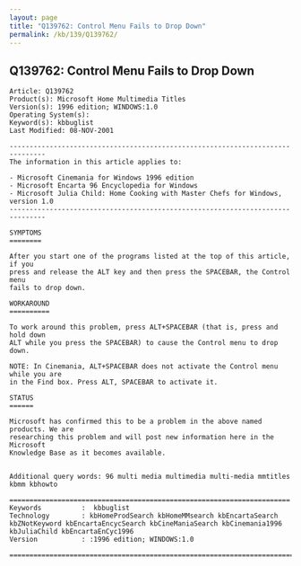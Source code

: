 ```yaml
---
layout: page
title: "Q139762: Control Menu Fails to Drop Down"
permalink: /kb/139/Q139762/
---
```


## Q139762: Control Menu Fails to Drop Down

	Article: Q139762
	Product(s): Microsoft Home Multimedia Titles
	Version(s): 1996 edition; WINDOWS:1.0
	Operating System(s): 
	Keyword(s): kbbuglist
	Last Modified: 08-NOV-2001
	
	-------------------------------------------------------------------------------
	The information in this article applies to:
	
	- Microsoft Cinemania for Windows 1996 edition 
	- Microsoft Encarta 96 Encyclopedia for Windows 
	- Microsoft Julia Child: Home Cooking with Master Chefs for Windows, version 1.0 
	-------------------------------------------------------------------------------
	
	SYMPTOMS
	========
	
	After you start one of the programs listed at the top of this article, if you
	press and release the ALT key and then press the SPACEBAR, the Control menu
	fails to drop down.
	
	WORKAROUND
	==========
	
	To work around this problem, press ALT+SPACEBAR (that is, press and hold down
	ALT while you press the SPACEBAR) to cause the Control menu to drop down.
	
	NOTE: In Cinemania, ALT+SPACEBAR does not activate the Control menu while you are
	in the Find box. Press ALT, SPACEBAR to activate it.
	
	STATUS
	======
	
	Microsoft has confirmed this to be a problem in the above named products. We are
	researching this problem and will post new information here in the Microsoft
	Knowledge Base as it becomes available.
	
	
	Additional query words: 96 multi media multimedia multi-media mmtitles kbmm kbhowto
	
	======================================================================
	Keywords          :  kbbuglist
	Technology        : kbHomeProdSearch kbHomeMMsearch kbEncartaSearch kbZNotKeyword kbEncartaEncycSearch kbCineManiaSearch kbCinemania1996 kbJuliaChild kbEncartaEnCyc1996
	Version           : :1996 edition; WINDOWS:1.0
	
	=============================================================================
	
